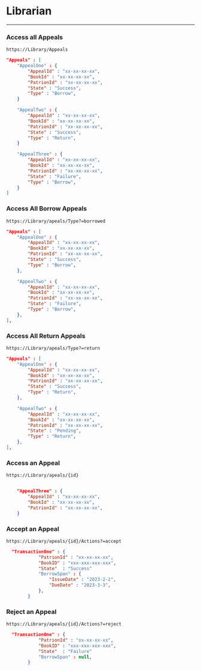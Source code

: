 # Librarian 
----

### Access all Appeals
```https://Library/Appeals```
```json 
"Appeals" : [
    "AppealOne" : {
        "AppealId" : "xx-xx-xx-xx",
        "BookId" : "xx-xx-xx-xx",
        "PatrionId" : "xx-xx-xx-xx",
        "State" : "Success",
        "Type" : "Borrow",
    }

    "AppealTwo" : {
        "AppealId" : "xx-xx-xx-xx",
        "BookId" : "xx-xx-xx-xx",
        "PatrionId" : "xx-xx-xx-xx",
        "State" : "Success",
        "Type" : "Return",
    }

    "AppealThree" : {
        "AppealId" : "xx-xx-xx-xx",
        "BookId" : "xx-xx-xx-xx",
        "PatrionId" : "xx-xx-xx-xx",
        "State" : "Failure",
        "Type" : "Borrow",
    }
]
```

### Access All Borrow Appeals
```https://Library/apeals/Type?=borrowed```
```json 
"Appeals" : [
    "AppealOne" : {
        "AppealId" : "xx-xx-xx-xx",
        "BookId" : "xx-xx-xx-xx",
        "PatrionId" : "xx-xx-xx-xx",
        "State" : "Success",
        "Type" : "Borrow",
    },

    "AppealTwo" : {
        "AppealId" : "xx-xx-xx-xx",
        "BookId" : "xx-xx-xx-xx",
        "PatrionId" : "xx-xx-xx-xx",
        "State" : "Failure",
        "Type" : "Borrow",
    },
],
``` 

### Access All Return Appeals
```https://Library/apeals/Type?=return```
```json 
"Appeals" : [
    "AppealOne" : {
        "AppealId" : "xx-xx-xx-xx",
        "BookId" : "xx-xx-xx-xx",
        "PatrionId" : "xx-xx-xx-xx",
        "State" : "Success",
        "Type" : "Return",
    },

    "AppealTwo" : {
        "AppealId" : "xx-xx-xx-xx",
        "BookId" : "xx-xx-xx-xx",
        "PatrionId" : "xx-xx-xx-xx",
        "State" : "Pending",
        "Type" : "Return",
    },
],
```

### Access an Appeal 
```https://Library/apeals/{id}```
```json

    "AppealThree" : {
        "AppealId" : "xx-xx-xx-xx",
        "BookId" : "xx-xx-xx-xx",
        "PatrionId" : "xx-xx-xx-xx",
    }

```

### Accept an Appeal 
```https://Library/apeals/{id}/Actions?=accept```
```json
  "TransactionOne" : {
            "PatrionId" : "xx-xx-xx-xx",
            "BookID" : "xxx-xxx-xxx-xxx", 
            "State"  : "Success"
            "BorrowSpan" : {
                "IssueDate" : "2023-2-2",
                "DueDate" : "2023-3-3",
            },
        }
```

### Reject an Appeal 
```https://Library/apeals/{id}/Actions?=reject```
```json
  "TransactionOne" : {
            "PatrionId" : "xx-xx-xx-xx",
            "BookID" : "xxx-xxx-xxx-xxx", 
            "State"  : "Failure"
            "BorrowSpan" : null, 
        }
```